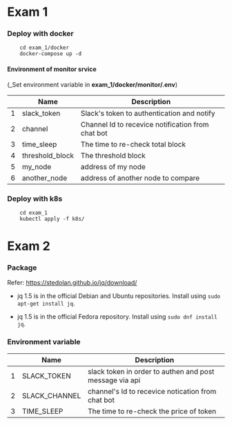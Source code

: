 # Exam 1

### Deploy with docker

```
    cd exam_1/docker
    docker-compose up -d
```

#### Environment of monitor srvice

(_Set environment variable in __exam_1/docker/monitor/.env__)

||Name|Description|
|----|-----|------|
|1|slack_token| Slack's token to authentication and notify|
|2|channel|Channel Id to recevice notification from chat bot|
|3|time_sleep| The time to re-check total block|
|4|threshold_block| The threshold block|
|5|my_node| address of my node|
|6|another_node| address of another node to compare|

### Deploy with k8s

```
    cd exam_1
    kubectl apply -f k8s/
```

# Exam 2

### Package

Refer: https://stedolan.github.io/jq/download/

- jq 1.5 is in the official Debian and Ubuntu repositories. Install using `sudo apt-get install jq`.

- jq 1.5 is in the official Fedora repository. Install using `sudo dnf install jq`.

### Environment variable

||Name|Description|
|-|---|-----------|
|1|SLACK_TOKEN|slack token in order to authen and post message via api|
|2|SLACK_CHANNEL| channel's Id to recevice notication from chat bot|
|3|TIME_SLEEP| The time to re-check the price of token|


